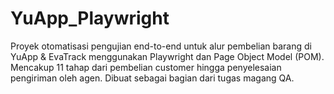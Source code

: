 # YuApp_Playwright
Proyek otomatisasi pengujian end-to-end untuk alur pembelian barang di YuApp &amp; EvaTrack menggunakan Playwright dan Page Object Model (POM). Mencakup 11 tahap dari pembelian customer hingga penyelesaian pengiriman oleh agen. Dibuat sebagai bagian dari tugas magang QA.

